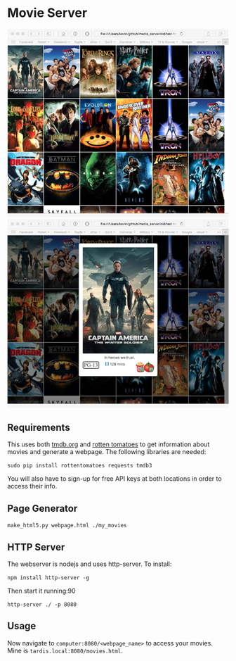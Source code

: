 # Movie Server

![webpage](./images/webpage.png)
![modal](./images/modal.png)

## Requirements

This uses both [tmdb.org](http:tmdb.org) and [rotten tomatoes](http://rottentomatoes.com)
to get information about movies and generate a webpage. The following libraries are needed:

	sudo pip install rottentomatoes requests tmdb3

You will also have to sign-up for free API keys at both locations in order to access their info.

## Page Generator

	make_html5.py webpage.html ./my_movies

## HTTP Server

The webserver is nodejs and uses http-server. To install:

	npm install http-server -g

Then start it running:90

	http-server ./ -p 8080


## Usage

Now navigate to `computer:8080/<webpage_name>` to access your movies. Mine is `tardis.local:8080/movies.html`.